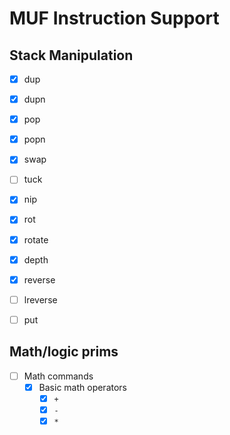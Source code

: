 # MUF Instruction Support

## Stack Manipulation

* [x] dup
* [x] dupn
* [x] pop
* [x] popn
* [x] swap
* [ ] tuck
* [x] nip
* [x] rot
* [x] rotate
* [x] depth
* [x] reverse
* [ ] lreverse
* [ ] put


## Math/logic prims

* [ ] Math commands
    * [x] Basic math operators
        * [x] `+`
        * [x] `-` 
        * [x] `*`
        * [x] `/`
        * [x] `^` or `pow`
        * [x] `++`
        * [x] `--`
        * [x] `%`
    * [ ] Trigonometry
        * [ ] `sin`
        * [ ] `cos`
        * [ ] `tan`
        * [ ] `asin`
        * [ ] `acos`
        * [ ] `atan` 
    * [ ] `sqrt`
    * [ ] `log`
    * [ ] `log10`
    * [ ] `ln`
    * [ ] `polar_to_xyz`
    * [ ] `xyz_to_polar`
    * [ ] `dist3d`
    * [ ] `ceil`
    * [ ] `floor`
    * [ ] `round`
    * [ ] `modf`
    * [ ] `exp`
    * [ ] `abs` `fabs`
    * [ ] Bit manipulation
        * [ ] `bitxor`
        * [ ] `bitshift`
        * [ ] `bitor`
        * [ ] `bitand`
    * [ ] Random functions
      * [ ] `random`
      * [ ] `frand`

# String manipulation

* [x] `atoi`
* [x] `intostr`
* [x] `split`
* [x] `rsplit`
* [x] `explode`
* [x] `subst`
* [x] `strlen`
* [x] `strcmp`
* [ ] `instring`
* [ ] `instr`
* [ ] `tolower`
* [ ] `toupper`
* [x] `strcat`
* [ ] `stringpfx`
* [x] `striptail`
* [x] `striplead`
* [ ] `strip`
* [ ] `rinstr`
* [ ] `rinstring`
* [ ] `midstr`
* [ ] `textattr`
* [ ] `parse_ansi`
* [ ] `unparse_ansi`
* [ ] `ansi_strlen`
* [ ] `parse_neon`
* [ ] `regexp`
* [ ] `regsub`
* [ ] `regmatch`
* [ ] `fmtstring`
* [ ] `fmtstringex`
* [ ] hashing function
    * [ ] `md5hash`
    * [ ] `sha1hash`
